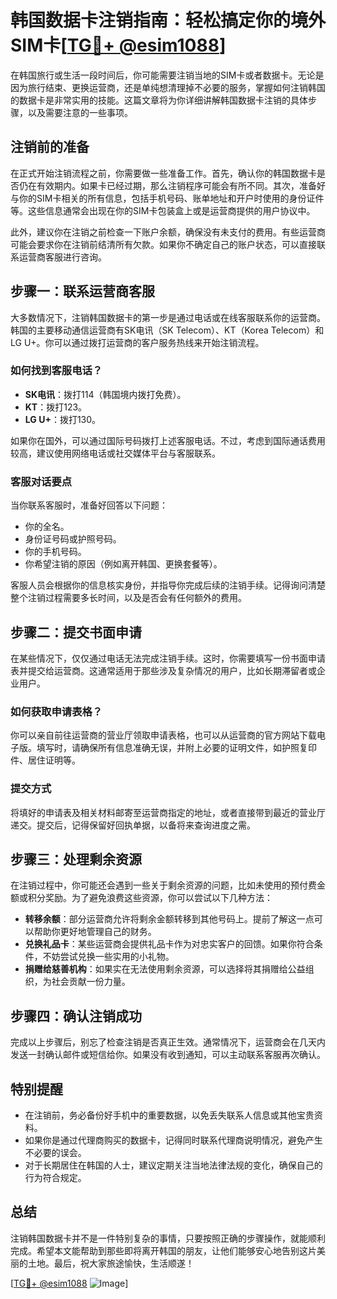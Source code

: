 # 韩国数据卡注销指南：轻松搞定你的境外SIM卡[[TG💪+ @esim1088](https://t.me/s/esim1088)]

在韩国旅行或生活一段时间后，你可能需要注销当地的SIM卡或者数据卡。无论是因为旅行结束、更换运营商，还是单纯想清理掉不必要的服务，掌握如何注销韩国的数据卡是非常实用的技能。这篇文章将为你详细讲解韩国数据卡注销的具体步骤，以及需要注意的一些事项。

## 注销前的准备

在正式开始注销流程之前，你需要做一些准备工作。首先，确认你的韩国数据卡是否仍在有效期内。如果卡已经过期，那么注销程序可能会有所不同。其次，准备好与你的SIM卡相关的所有信息，包括手机号码、账单地址和开户时使用的身份证件等。这些信息通常会出现在你的SIM卡包装盒上或是运营商提供的用户协议中。

此外，建议你在注销之前检查一下账户余额，确保没有未支付的费用。有些运营商可能会要求你在注销前结清所有欠款。如果你不确定自己的账户状态，可以直接联系运营商客服进行咨询。

## 步骤一：联系运营商客服

大多数情况下，注销韩国数据卡的第一步是通过电话或在线客服联系你的运营商。韩国的主要移动通信运营商有SK电讯（SK Telecom）、KT（Korea Telecom）和LG U+。你可以通过拨打运营商的客户服务热线来开始注销流程。

### 如何找到客服电话？

- **SK电讯**：拨打114（韩国境内拨打免费）。
- **KT**：拨打123。
- **LG U+**：拨打130。
  
如果你在国外，可以通过国际号码拨打上述客服电话。不过，考虑到国际通话费用较高，建议使用网络电话或社交媒体平台与客服联系。

### 客服对话要点

当你联系客服时，准备好回答以下问题：
- 你的全名。
- 身份证号码或护照号码。
- 你的手机号码。
- 你希望注销的原因（例如离开韩国、更换套餐等）。

客服人员会根据你的信息核实身份，并指导你完成后续的注销手续。记得询问清楚整个注销过程需要多长时间，以及是否会有任何额外的费用。

## 步骤二：提交书面申请

在某些情况下，仅仅通过电话无法完成注销手续。这时，你需要填写一份书面申请表并提交给运营商。这通常适用于那些涉及复杂情况的用户，比如长期滞留者或企业用户。

### 如何获取申请表格？

你可以亲自前往运营商的营业厅领取申请表格，也可以从运营商的官方网站下载电子版。填写时，请确保所有信息准确无误，并附上必要的证明文件，如护照复印件、居住证明等。

### 提交方式

将填好的申请表及相关材料邮寄至运营商指定的地址，或者直接带到最近的营业厅递交。提交后，记得保留好回执单据，以备将来查询进度之需。

## 步骤三：处理剩余资源

在注销过程中，你可能还会遇到一些关于剩余资源的问题，比如未使用的预付费金额或积分奖励。为了避免浪费这些资源，你可以尝试以下几种方法：

- **转移余额**：部分运营商允许将剩余金额转移到其他号码上。提前了解这一点可以帮助你更好地管理自己的财务。
- **兑换礼品卡**：某些运营商会提供礼品卡作为对忠实客户的回馈。如果你符合条件，不妨尝试兑换一些实用的小礼物。
- **捐赠给慈善机构**：如果实在无法使用剩余资源，可以选择将其捐赠给公益组织，为社会贡献一份力量。

## 步骤四：确认注销成功

完成以上步骤后，别忘了检查注销是否真正生效。通常情况下，运营商会在几天内发送一封确认邮件或短信给你。如果没有收到通知，可以主动联系客服再次确认。

## 特别提醒

- 在注销前，务必备份好手机中的重要数据，以免丢失联系人信息或其他宝贵资料。
- 如果你是通过代理商购买的数据卡，记得同时联系代理商说明情况，避免产生不必要的误会。
- 对于长期居住在韩国的人士，建议定期关注当地法律法规的变化，确保自己的行为符合规定。

## 总结

注销韩国数据卡并不是一件特别复杂的事情，只要按照正确的步骤操作，就能顺利完成。希望本文能帮助到那些即将离开韩国的朋友，让他们能够安心地告别这片美丽的土地。最后，祝大家旅途愉快，生活顺遂！

[[TG💪+ @esim1088](https://t.me/s/esim1088) ![Image](https://i.postimg.cc/4NQfJmqS/Snipaste-2025-05-13-00-14-12.png)]